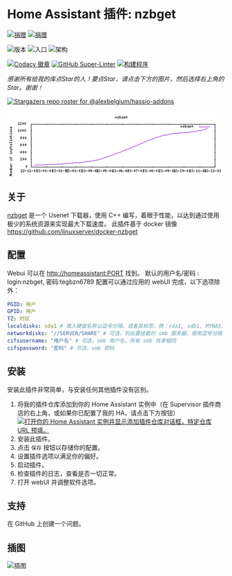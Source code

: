 # Home Assistant 插件: nzbget

[![捐赠][donation-badge]](https://www.buymeacoffee.com/alexbelgium)
[![捐赠][paypal-badge]](https://www.paypal.com/donate/?hosted_button_id=DZFULJZTP3UQA)

![版本](https://img.shields.io/badge/dynamic/json?label=Version&query=%24.version&url=https%3A%2F%2Fraw.githubusercontent.com%2Falexbelgium%2Fhassio-addons%2Fmaster%2Fnzbget%2Fconfig.json)
![入口](https://img.shields.io/badge/dynamic/json?label=Ingress&query=%24.ingress&url=https%3A%2F%2Fraw.githubusercontent.com%2Falexbelgium%2Fhassio-addons%2Fmaster%2Fnzbget%2Fconfig.json)
![架构](https://img.shields.io/badge/dynamic/json?color=success&label=Arch&query=%24.arch&url=https%3A%2F%2Fraw.githubusercontent.com%2Falexbelgium%2Fhassio-addons%2Fmaster%2Fnzbget%2Fconfig.json)

[![Codacy 徽章](https://app.codacy.com/project/badge/Grade/9c6cf10bdbba45ecb202d7f579b5be0e)](https://www.codacy.com/gh/alexbelgium/hassio-addons/dashboard?utm_source=github.com&utm_medium=referral&utm_content=alexbelgium/hassio-addons&utm_campaign=Badge_Grade)
[![GitHub Super-Linter](https://img.shields.io/github/actions/workflow/status/alexbelgium/hassio-addons/weekly-supelinter.yaml?label=Lint%20code%20base)](https://github.com/alexbelgium/hassio-addons/actions/workflows/weekly-supelinter.yaml)
[![构建程序](https://img.shields.io/github/actions/workflow/status/alexbelgium/hassio-addons/onpush_builder.yaml?label=Builder)](https://github.com/alexbelgium/hassio-addons/actions/workflows/onpush_builder.yaml)

[donation-badge]: https://img.shields.io/badge/Buy%20me%20a%20coffee%20(no%20paypal)-%23d32f2f?logo=buy-me-a-coffee&style=flat&logoColor=white
[paypal-badge]: https://img.shields.io/badge/Buy%20me%20a%20coffee%20with%20Paypal-0070BA?logo=paypal&style=flat&logoColor=white

_感谢所有给我的库点Star的人！要点Star，请点击下方的图片，然后选择右上角的Star。谢谢！_

[![Stargazers repo roster for @alexbelgium/hassio-addons](https://raw.githubusercontent.com/alexbelgium/hassio-addons/master/.github/stars2.svg)](https://github.com/alexbelgium/hassio-addons/stargazers)

![下载进化](https://raw.githubusercontent.com/alexbelgium/hassio-addons/master/nzbget/stats.png)

## 关于

[nzbget](http://nzbget.net/) 是一个 Usenet 下载器，使用 C++ 编写，着眼于性能，以达到通过使用极少的系统资源来实现最大下载速度。
此插件基于 docker 镜像 https://github.com/linuxserver/docker-nzbget

## 配置

Webui 可以在 <http://homeassistant:PORT> 找到。
默认的用户名/密码 : login:nzbget, 密码:tegbzn6789
配置可以通过应用的 webUI 完成，以下选项除外：

```yaml
PGID: 用户
GPID: 用户
TZ: 时区
localdisks: sda1 # 填入硬盘名称以逗号分隔，或者其标签。例：sda1, sdb1, MYNAS...
networkdisks: "//SERVER/SHARE" # 可选，列出要挂载的 smb 服务器，使用逗号分隔
cifsusername: "用户名" # 可选，smb 用户名，所有 smb 共享相同
cifspassword: "密码" # 可选，smb 密码
```

## 安装

安装此插件非常简单，与安装任何其他插件没有区别。

1. 将我的插件仓库添加到你的 Home Assistant 实例中（在 Supervisor 插件商店的右上角，或如果你已配置了我的 HA，请点击下方按钮）
   [![打开你的 Home Assistant 实例并显示添加插件仓库对话框，特定仓库 URL 预填。](https://my.home-assistant.io/badges/supervisor_add_addon_repository.svg)](https://my.home-assistant.io/redirect/supervisor_add_addon_repository/?repository_url=https%3A%2F%2Fgithub.com%2Falexbelgium%2Fhassio-addons)
1. 安装此插件。
1. 点击 `保存` 按钮以存储你的配置。
1. 设置插件选项以满足你的偏好。
1. 启动插件。
1. 检查插件的日志，查看是否一切正常。
1. 打开 webUI 并调整软件选项。

## 支持

在 GitHub 上创建一个问题。

## 插图

![插图](https://nzbget.com/img/slider/artistdetails.png)

[repository]: https://github.com/alexbelgium/hassio-addons